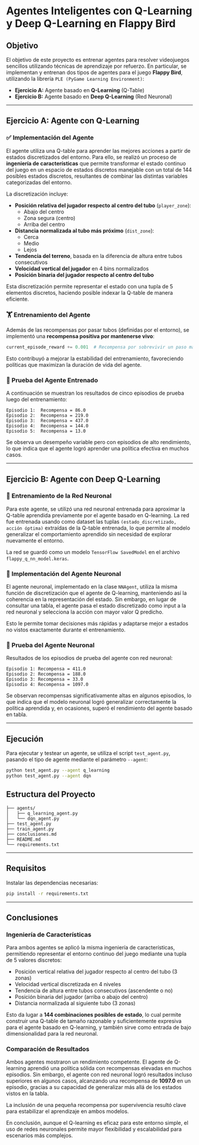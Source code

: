# Agentes Inteligentes con Q-Learning y Deep Q-Learning en Flappy Bird

## Objetivo

El objetivo de este proyecto es entrenar agentes para resolver videojuegos sencillos utilizando técnicas de aprendizaje por refuerzo. En particular, se implementan y entrenan dos tipos de agentes para el juego **Flappy Bird**, utilizando la librería `PLE (PyGame Learning Environment)`:

- **Ejercicio A:** Agente basado en **Q-Learning** (Q-Table)
- **Ejercicio B:** Agente basado en **Deep Q-Learning** (Red Neuronal)

---

## Ejercicio A: Agente con Q-Learning

### ✅ Implementación del Agente

El agente utiliza una Q-table para aprender las mejores acciones a partir de estados discretizados del entorno. Para ello, se realizó un proceso de **ingeniería de características** que permite transformar el estado continuo del juego en un espacio de estados discretos manejable con un total de 144 posibles estados discretos, resultantes de combinar las distintas variables categorizadas del entorno.

La discretización incluye:
- **Posición relativa del jugador respecto al centro del tubo** (`player_zone`):
  - Abajo del centro
  - Zona segura (centro)
  - Arriba del centro
- **Distancia normalizada al tubo más próximo** (`dist_zone`):
  - Cerca
  - Medio
  - Lejos
- **Tendencia del terreno**, basada en la diferencia de altura entre tubos consecutivos
- **Velocidad vertical del jugador** en 4 bins normalizados
- **Posición binaria del jugador respecto al centro del tubo**

Esta discretización permite representar el estado con una tupla de 5 elementos discretos, haciendo posible indexar la Q-table de manera eficiente.

### 🏋️ Entrenamiento del Agente

Además de las recompensas por pasar tubos (definidas por el entorno), se implementó una **recompensa positiva por mantenerse vivo**:

```python
current_episode_reward += 0.001  # Recompensa por sobrevivir un paso más
````

Esto contribuyó a mejorar la estabilidad del entrenamiento, favoreciendo políticas que maximizan la duración de vida del agente.

### 🧪 Prueba del Agente Entrenado

A continuación se muestran los resultados de cinco episodios de prueba luego del entrenamiento:

```
Episodio 1:  Recompensa = 86.0
Episodio 2:  Recompensa = 219.0
Episodio 3:  Recompensa = 437.0
Episodio 4:  Recompensa = 144.0
Episodio 5:  Recompensa = 13.0
```

Se observa un desempeño variable pero con episodios de alto rendimiento, lo que indica que el agente logró aprender una política efectiva en muchos casos.

---

## Ejercicio B: Agente con Deep Q-Learning

### 🧠 Entrenamiento de la Red Neuronal

Para este agente, se utilizó una red neuronal entrenada para aproximar la Q-table aprendida previamente por el agente basado en Q-learning. La red fue entrenada usando como dataset las tuplas `(estado_discretizado, acción óptima)` extraídas de la Q-table entrenada, lo que permite al modelo generalizar el comportamiento aprendido sin necesidad de explorar nuevamente el entorno.

La red se guardó como un modelo `TensorFlow SavedModel` en el archivo `flappy_q_nn_model.keras`.

### 🤖 Implementación del Agente Neuronal

El agente neuronal, implementado en la clase `NNAgent`, utiliza la misma función de discretización que el agente de Q-learning, manteniendo así la coherencia en la representación del estado. Sin embargo, en lugar de consultar una tabla, el agente pasa el estado discretizado como input a la red neuronal y selecciona la acción con mayor valor Q predicho.

Esto le permite tomar decisiones más rápidas y adaptarse mejor a estados no vistos exactamente durante el entrenamiento.

### 🧪 Prueba del Agente Neuronal

Resultados de los episodios de prueba del agente con red neuronal:
```
Episodio 1: Recompensa = 411.0
Episodio 2: Recompensa = 188.0
Episodio 3: Recompensa = 33.0
Episodio 4: Recompensa = 1097.0
```

Se observan recompensas significativamente altas en algunos episodios, lo que indica que el modelo neuronal logró generalizar correctamente la política aprendida y, en ocasiones, superó el rendimiento del agente basado en tabla.


---

## Ejecución

Para ejecutar y testear un agente, se utiliza el script `test_agent.py`, pasando el tipo de agente mediante el parámetro `--agent`:

```bash
python test_agent.py --agent q_learning
python test_agent.py --agent dqn
```

## Estructura del Proyecto

```
├── agents/
│   ├── q_learning_agent.py
│   └── dqn_agent.py
├── test_agent.py
├── train_agent.py
├── conclusiones.md
├── README.md
└── requirements.txt
```

---

## Requisitos

Instalar las dependencias necesarias:

```bash
pip install -r requirements.txt
```

---

## Conclusiones

### Ingeniería de Características

Para ambos agentes se aplicó la misma ingeniería de características, permitiendo representar el entorno continuo del juego mediante una tupla de 5 valores discretos:

- Posición vertical relativa del jugador respecto al centro del tubo (3 zonas)
- Velocidad vertical discretizada en 4 niveles
- Tendencia de altura entre tubos consecutivos (ascendente o no)
- Posición binaria del jugador (arriba o abajo del centro)
- Distancia normalizada al siguiente tubo (3 zonas)

Esto da lugar a **144 combinaciones posibles de estado**, lo cual permite construir una Q-table de tamaño razonable y suficientemente expresiva para el agente basado en Q-learning, y también sirve como entrada de bajo dimensionalidad para la red neuronal.

### Comparación de Resultados

Ambos agentes mostraron un rendimiento competente. El agente de Q-learning aprendió una política sólida con recompensas elevadas en muchos episodios. Sin embargo, el agente con red neuronal logró resultados incluso superiores en algunos casos, alcanzando una recompensa de **1097.0** en un episodio, gracias a su capacidad de generalizar más allá de los estados vistos en la tabla.

La inclusión de una pequeña recompensa por supervivencia resultó clave para estabilizar el aprendizaje en ambos modelos.

En conclusión, aunque el Q-learning es eficaz para este entorno simple, el uso de redes neuronales permite mayor flexibilidad y escalabilidad para escenarios más complejos.
